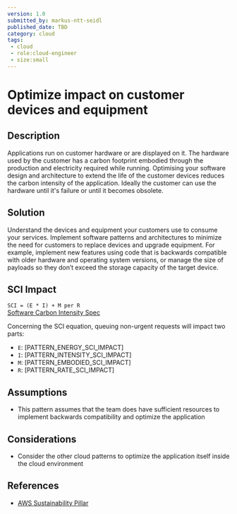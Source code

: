 ```yaml
---
version: 1.0
submitted_by: markus-ntt-seidl
published_date: TBD
category: cloud
tags: 
 - cloud
 - role:cloud-engineer
 - size:small
---
```


# Optimize impact on customer devices and equipment

## Description

Applications run on customer hardware or are displayed on it. The hardware used by the customer has a carbon footprint embodied through the production and electricity required while running. Optimising your software design and architecture to extend the life of the customer devices reduces the carbon intensity of the application.
Ideally the customer can use the hardware until it's failure or until it becomes obsolete.


## Solution

Understand the devices and equipment your customers use to consume your services. Implement software patterns and architectures to minimize the need for customers to replace devices and upgrade equipment. For example, implement new features using code that is backwards compatible with older hardware and operating system versions, or manage the size of payloads so they don’t exceed the storage capacity of the target device.

## SCI Impact

`SCI = (E * I) + M per R`  
[Software Carbon Intensity Spec](https://grnsft.org/sci)

Concerning the SCI equation, queuing non-urgent requests will impact two parts:

- `E`: [PATTERN_ENERGY_SCI_IMPACT]
- `I`: [PATTERN_INTENSITY_SCI_IMPACT]
- `M`: [PATTERN_EMBODIED_SCI_IMPACT]
- `R`: [PATTERN_RATE_SCI_IMPACT]

## Assumptions

- This pattern assumes that the team does have sufficient resources to implement backwards compatibility and optimize the application

## Considerations

- Consider the other cloud patterns to optimize the application itself inside the cloud environment

## References

- [AWS Sustainability Pillar](https://docs.aws.amazon.com/wellarchitected/latest/sustainability-pillar/sus_sus_software_a6.html)
